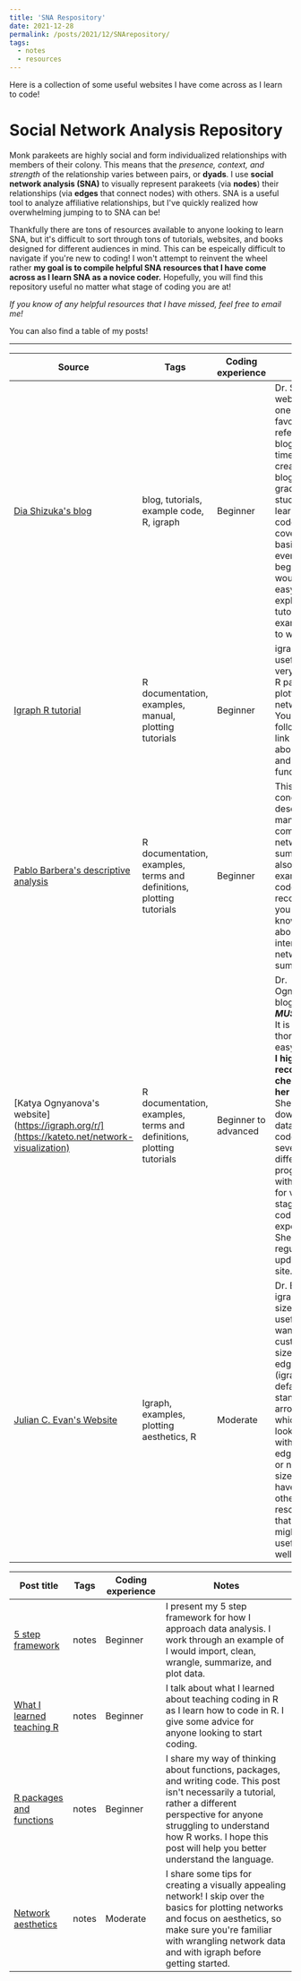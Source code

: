 ```yaml
---
title: 'SNA Respository'
date: 2021-12-28
permalink: /posts/2021/12/SNArepository/
tags:
  - notes
  - resources
---
```

Here is a collection of some useful websites I have come across as I learn to code! 

Social Network Analysis Repository
======
Monk parakeets are highly social and form individualized relationships with members of their colony. This means that the _presence, context, and strength_ of the relationship varies between pairs, or **dyads**. I use **social network analysis (SNA)** to visually represent parakeets (via **nodes**) their relationships (via **edges** that connect nodes) with others. SNA is a useful tool to analyze affiliative relationships, but I've quickly realized how overwhelming jumping to to SNA can be!

Thankfully there are tons of resources available to anyone looking to learn SNA, but it's difficult to sort through tons of tutorials, websites, and books designed for different audiences in mind. This can be espeically difficult to navigate if you're new to coding! I won't attempt to reinvent the wheel rather **my goal is to compile helpful SNA resources that I have come across as I learn SNA as a novice coder.** Hopefully, you will find this repository useful no matter what stage of coding you are at!

_If you know of any helpful resources that I have missed, feel free to email me!_ 

You can also find a table of my posts!

------

| Source            | Tags   | Coding experience | Notes                                                              |
| ------------      |--------| ------------------|------------------------------------------ |
| [Dia Shizuka's blog](https://dshizuka.github.io/networkanalysis/index.html)    |  blog, tutorials, example code, R, igraph  | Beginner | Dr. Shizuka's website is one of my favorites! I reference his blog all the time. He created his blog as a graduate student learning to code, so it covers all the basics. It has everything a beginnger would need - easy to digest explanations, tutorials, and example code to work with. |
| [Igraph R tutorial](https://igraph.org/r/)  | R documentation, examples, manual, plotting tutorials  | Beginner | igraph is a useful and very common R package for plotting networks! You can follow this link for details about igraph and useful functions.  |
| [Pablo Barbera's descriptive analysis](https://igraph.org/r/)  | R documentation, examples, terms and definitions, plotting tutorials  | Beginner | This is a very concise description of many common network summaries. It also includes example code. I highly recommend if you want to know more about interpreting network summaries.  |
| [Katya Ognyanova's website](https://igraph.org/r/](https://kateto.net/network-visualization) | R documentation, examples, terms and definitions, plotting tutorials  | Beginner to advanced | Dr. Ognyanova's blog is a **_MUST READ_**. It is incredibly thorough and easy to read. **I highly recommend checking out her website.** She provides downloadable data and code for several different programs with tutorials for various stages of coding experience. She also regularly updates her site.|
| [Julian C. Evan's Website](https://jevansbio.wordpress.com/igraph-arrowhead-customisation-hack/)  | Igraph, examples, plotting aesthetics, R  | Moderate | Dr. Evan's igraph arrow size hack is useful if you want to customize the size of your edge arrows (igraph defaults to a standard arrow size which can look awkward with certain edge widths or node sizes). They have a few other network resources that you might find useful as well! |

| Post title          | Tags   | Coding experience | Notes                                                              |
| ------------      |--------| ------------------|------------------------------------------ |
| [5 step framework](https://claireloconnell.github.io/posts/framework/) | notes | Beginner | I present my 5 step framework for how I approach data analysis. I work through an example of I would import, clean, wrangle, summarize, and plot data. |
| [What I learned teaching R](http://www.claireloconnell.github.io/posts/lessons-learned)    | notes   | Beginner  | I talk about what I learned about teaching coding in R as I learn how to code in R. I give some advice for anyone looking to start coding. |
|[ R packages and functions](http://www.claireloconnell.github.io/posts/2021/12/functionsandpackages/) | notes | Beginner | I share my way of thinking about functions, packages, and writing code. This post isn't necessarily a tutorial, rather a different perspective for anyone struggling to understand how R works. I hope this post will help you better understand the language. | 
|[ Network aesthetics](http://www.claireloconnell.github.io/posts/2022/07/networkaesthetics/) | notes | Moderate | I share some tips for creating a visually appealing network! I skip over the basics for plotting networks and focus on aesthetics, so make sure you're familiar with wrangling network data and with igraph before getting started.| 


